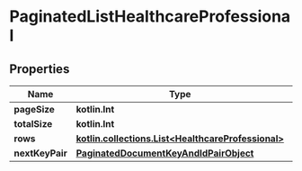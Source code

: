 
# PaginatedListHealthcareProfessional

## Properties
Name | Type | Description | Notes
------------ | ------------- | ------------- | -------------
**pageSize** | **kotlin.Int** |  |
**totalSize** | **kotlin.Int** |  |
**rows** | [**kotlin.collections.List&lt;HealthcareProfessional&gt;**](HealthcareProfessional.md) |  |
**nextKeyPair** | [**PaginatedDocumentKeyAndIdPairObject**](PaginatedDocumentKeyAndIdPairObject.md) |  |  [optional]
